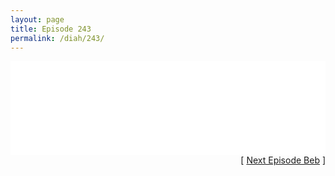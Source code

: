 ```yaml
---
layout: page
title: Episode 243
permalink: /diah/243/
---
```


<iframe allowfullscreen="true" frameborder="0" style="width:100%;" marginheight="0" marginwidth="0" mozallowfullscreen="true" scrolling="NO" src="//gdriveplayer.us/embed2.php?link=h8NvvnRP5OUJrbVNN2yyvAsd033%252F8i64MZBDr0YlNkdCpsKTcf5aeBwCZq2KnpdXi6gGlXFcCu3l8NOrxSvsURke74Ruc1dU7qQY4za2hVZg%252BY%252FOdzWgy3wHe7bt9Z%252BsUkbADS8zvLcRRvnWlvrnxDvr0ysE5YV7LmwlykQmAD2U%252F0m3gVM9dOSh0u%252Fk4NyadwnP2LlCq3Zu5R3NkmTIdV&amp;no_adult=yes" webkitallowfullscreen="true"></iframe>

<div align="right">[ <a href="/diah/244/">Next Episode Beb</a> ]</div>

